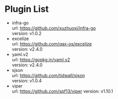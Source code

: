 # Plugin List

- infra-go  
  url: https://github.com/xuzhuoxi/infra-go  
  version: v1.0.2  
- excelize  
  url: https://github.com/qax-os/excelize  
  version: v2.4.0  
- yaml.v2  
  url: https://gopkg.in/yaml.v2  
  version: v2.4.0  
- sjson  
  url: https://github.com/tidwall/sjson  
  version: v1.0.4  
- viper  
  url: https://github.com/spf13/viper
  version: v1.10.1  
